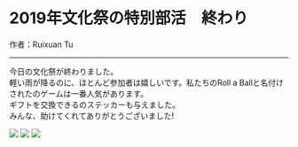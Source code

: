# 2019年文化祭の特別部活　終わり

作者：Ruixuan Tu

---

今日の文化祭が終わりました。<br>
軽い雨が降るのに、ほとんど参加者は嬉しいです。私たちのRoll a Ballと名付けされたのゲームは一番人気があります。<br>
ギフトを交換できるのステッカーも与えました。<br>
みんな、助けてくれてありがとうございました!<br>

<img src="/img/news/20190530/1" class="img-thumbnail img-fluid col-md-3 p-1 rounded">
<img src="/img/news/20190530/2" class="img-thumbnail img-fluid col-md-3 p-1 rounded">
<img src="/img/news/20190530/3" class="img-thumbnail img-fluid col-md-3 p-1 rounded">